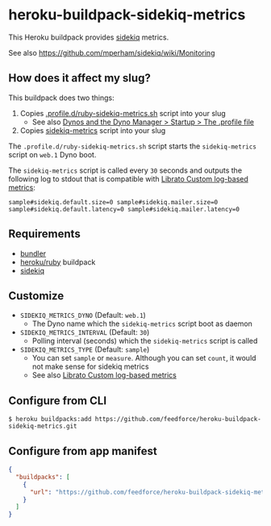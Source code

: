 # heroku-buildpack-sidekiq-metrics

This Heroku buildpack provides [sidekiq](https://github.com/mperham/sidekiq) metrics.

See also https://github.com/mperham/sidekiq/wiki/Monitoring

## How does it affect my slug?

This buildpack does two things:

1. Copies [.profile.d/ruby-sidekiq-metrics.sh](https://github.com/feedforce/heroku-buildpack-sidekiq-metrics/blob/master/.profile.d/ruby-sidekiq-metrics.sh) script into your slug
    * See also [Dynos and the Dyno Manager > Startup > The .profile file](https://devcenter.heroku.com/articles/dynos#the-profile-file)
1. Copies [sidekiq-metrics](https://github.com/feedforce/heroku-buildpack-sidekiq-metrics/blob/master/sidekiq-metrics) script into your slug

The `.profile.d/ruby-sidekiq-metrics.sh` script starts the `sidekiq-metrics` script on `web.1` Dyno boot.

The `sidekiq-metrics` script is called every `30` seconds and outputs the following log to stdout that is compatible with [Librato Custom log-based metrics](https://devcenter.heroku.com/articles/librato#custom-log-based-metrics):

```
sample#sidekiq.default.size=0 sample#sidekiq.mailer.size=0
sample#sidekiq.default.latency=0 sample#sidekiq.mailer.latency=0
```

## Requirements

* [bundler](https://github.com/rubygems/bundler)
* [heroku/ruby](https://github.com/heroku/heroku-buildpack-ruby) buildpack
* [sidekiq](https://github.com/mperham/sidekiq)

## Customize

* `SIDEKIQ_METRICS_DYNO` (Default: `web.1`)
    * The Dyno name which the `sidekiq-metrics` script boot as daemon
* `SIDEKIQ_METRICS_INTERVAL` (Default: `30`)
    * Polling interval (seconds) which the `sidekiq-metrics` script is called
* `SIDEKIQ_METRICS_TYPE` (Default: `sample`)
    * You can set `sample` or `measure`. Although you can set `count`, it would not make sense for sidekiq metrics
    * See also [Librato Custom log-based metrics](https://devcenter.heroku.com/articles/librato#custom-log-based-metrics)

## Configure from CLI

```
$ heroku buildpacks:add https://github.com/feedforce/heroku-buildpack-sidekiq-metrics.git
```

## Configure from app manifest

```json
{
  "buildpacks": [
    {
      "url": "https://github.com/feedforce/heroku-buildpack-sidekiq-metrics.git"
    }
  ]
}
```
